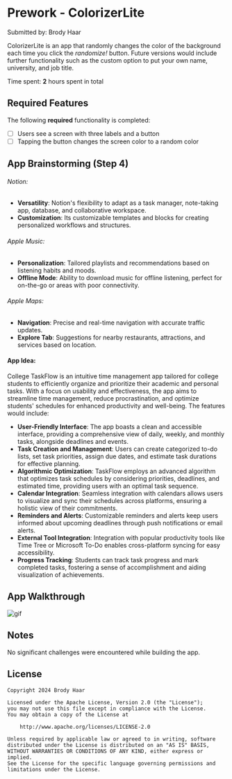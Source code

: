 # Prework - ColorizerLite

Submitted by: Brody Haar

ColorizerLite is an app that randomly changes the color of the background each time you click the *randomize!* button. Future versions would include further functionality such as the custom option to put your own name, university, and job title. 

Time spent: **2** hours spent in total

## Required Features

The following **required** functionality is completed:

- [ ] Users see a screen with three labels and a button
- [ ] Tapping the button changes the screen color to a random color

## App Brainstorming (Step 4)

###### Notion:

- **Versatility**: Notion's flexibility to adapt as a task manager, note-taking app, database, and collaborative workspace.
- **Customization**: Its customizable templates and blocks for creating personalized workflows and structures.

###### Apple Music:

- **Personalization**: Tailored playlists and recommendations based on listening habits and moods.
- **Offline Mode**: Ability to download music for offline listening, perfect for on-the-go or areas with poor connectivity.

###### Apple Maps:

- **Navigation**: Precise and real-time navigation with accurate traffic updates.
- **Explore Tab**: Suggestions for nearby restaurants, attractions, and services based on location.

#### App Idea:

College TaskFlow is an intuitive time management app tailored for college students to efficiently organize and prioritize their academic and personal tasks. With a focus on usability and effectiveness, the app aims to streamline time management, reduce procrastination, and optimize students' schedules for enhanced productivity and well-being. The features would include:

- **User-Friendly Interface**: The app boasts a clean and accessible interface, providing a comprehensive view of daily, weekly, and monthly tasks, alongside deadlines and events.
- **Task Creation and Management**: Users can create categorized to-do lists, set task priorities, assign due dates, and estimate task durations for effective planning.
- **Algorithmic Optimization**: TaskFlow employs an advanced algorithm that optimizes task schedules by considering priorities, deadlines, and estimated time, providing users with an optimal task sequence.
- **Calendar Integration**: Seamless integration with calendars allows users to visualize and sync their schedules across platforms, ensuring a holistic view of their commitments.
- **Reminders and Alerts**: Customizable reminders and alerts keep users informed about upcoming deadlines through push notifications or email alerts.
- **External Tool Integration**: Integration with popular productivity tools like Time Tree or Microsoft To-Do enables cross-platform syncing for easy accessibility.
- **Progress Tracking**: Students can track task progress and mark completed tasks, fostering a sense of accomplishment and aiding visualization of achievements.

## App Walkthrough

![gif](https://i.imgur.com/Q7h12Sw.gif)

## Notes

No significant challenges were encountered while building the app.

## License

    Copyright 2024 Brody Haar

    Licensed under the Apache License, Version 2.0 (the "License");
    you may not use this file except in compliance with the License.
    You may obtain a copy of the License at

        http://www.apache.org/licenses/LICENSE-2.0

    Unless required by applicable law or agreed to in writing, software
    distributed under the License is distributed on an "AS IS" BASIS,
    WITHOUT WARRANTIES OR CONDITIONS OF ANY KIND, either express or implied.
    See the License for the specific language governing permissions and
    limitations under the License.

